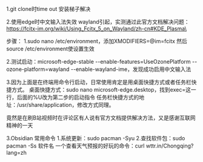 1.git clone时time out
安装梯子解决

2.使用edge时中文输入法失效
wayland引起，实测通过此官方文档解决问题：https://fcitx-im.org/wiki/Using_Fcitx_5_on_Wayland/zh-cn#KDE_Plasma\

步骤：
1.sudo nano /etc/environment，添加XMODIFIERS=@im=fcitx
然后source /etc/environment使设置生效

2.测试启动：microsoft-edge-stable --enable-features=UseOzonePlatform --ozone-platform=wayland --enable-wayland-ime，发现成功启用中文输入法

3.因为上面是在终端用命令行启动，日常使用肯定是用桌面快捷方式或者任务栏快捷方式。
桌面快捷方式：sudo nano microsoft-edge.desktop，找到exec=这一行，后面的%U改为第二步的启动指令
任务栏快捷方式的地址：/usr/share/application，修改方式同理。

竟然是在刷B站视频时在评论区有人说有官方文档提供解决方法，又是感谢互联网精神的一天

3.Obsidian
常用命令
1.系统更新：sudo pacman -Syu
2.查找软件包：sudo pacman -Ss 软件名
一个查看天气预报的好玩的命令：curl wttr.in/Chongqing?lang=zh
